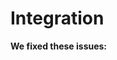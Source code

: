 #  Integration

<head>
  <meta name="guidename" content="Release Notes"/>
  <meta name="context" content="GUID-"eb49b3eb-799b-41fb-8890-ef4f54f20728/>
</head>


**We fixed these issues:**

